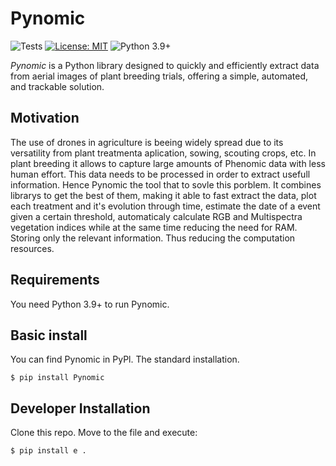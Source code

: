 # Pynomic
![Tests](https://github.com/JMFiore/Pynomic/actions/workflows/testing.yml/badge.svg)
[![License: MIT](https://img.shields.io/badge/License-MIT-yellow.svg)](https://opensource.org/licenses/MIT)
![Python 3.9+](https://img.shields.io/badge/python-3.9+-blue.svg)


*Pynomic* is a Python library designed to quickly and efficiently extract data from aerial images of plant breeding trials, offering a simple, automated, and trackable solution.

## Motivation
The use of drones in agriculture is beeing widely spread due to its versatility from plant treatmenta aplication, sowing, scouting crops, etc. In plant breeding it allows to capture large amounts of Phenomic data with less human effort.
This data needs to be processed in order to extract usefull information. Hence Pynomic the tool that to sovle this porblem. It combines librarys to get the best of them, making it able to fast extract the data, plot each treatment and it's evolution
through time, estimate the date of a event given a certain threshold, automaticaly calculate RGB and Multispectra vegetation indices while at the same time reducing the need for RAM. Storing only the relevant information. Thus reducing the computation resources.

## Requirements
You need Python 3.9+ to run Pynomic.

## Basic install
You can find Pynomic in PyPl. The standard installation.

    $ pip install Pynomic


## Developer Installation 
Clone this repo. Move to the file and execute:

    $ pip install e .

